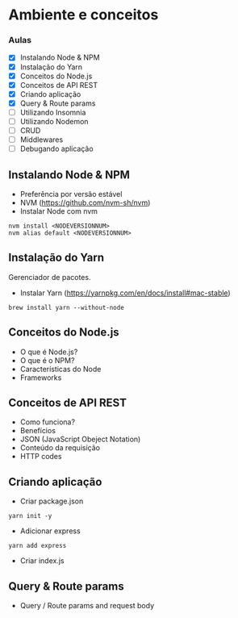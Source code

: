 # Ambiente e conceitos

### Aulas

- [x] Instalando Node & NPM
- [x] Instalação do Yarn
- [x] Conceitos do Node.js
- [x] Conceitos de API REST
- [x] Criando aplicação
- [x] Query & Route params
- [ ] Utilizando Insomnia
- [ ] Utilizando Nodemon
- [ ] CRUD
- [ ] Middlewares
- [ ] Debugando aplicação

## Instalando Node & NPM

- Preferência por versão estável
- NVM (https://github.com/nvm-sh/nvm)
- Instalar Node com nvm

```
nvm install <NODEVERSIONNUM>
nvm alias default <NODEVERSIONNUM>
```

## Instalação do Yarn

Gerenciador de pacotes.

- Instalar Yarn (https://yarnpkg.com/en/docs/install#mac-stable)

```
brew install yarn --without-node
```

## Conceitos do Node.js

- O que é Node.js?
- O que é o NPM?
- Características do Node
- Frameworks

## Conceitos de API REST

- Como funciona?
- Benefícios
- JSON (JavaScript Obeject Notation)
- Conteúdo da requisição
- HTTP codes

## Criando aplicação

- Criar package.json

```
yarn init -y
```

- Adicionar express

```
yarn add express
```

- Criar index.js

## Query & Route params

- Query / Route params and request body
